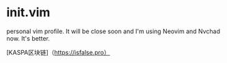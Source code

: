 # init.vim
personal vim profile. It will be close soon and I'm using Neovim and Nvchad now. It's better.

[KASPA区块链]（https://isfalse.pro）
